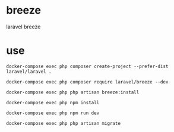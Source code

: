 # breeze
laravel breeze

# use
```
docker-compose exec php composer create-project --prefer-dist laravel/laravel .
```

```
docker-compose exec php composer require laravel/breeze --dev
```

```
docker-compose exec php php artisan breeze:install
```

```
docker-compose exec php npm install
```

```
docker-compose exec php npm run dev
```

```
docker-compose exec php php artisan migrate
```
